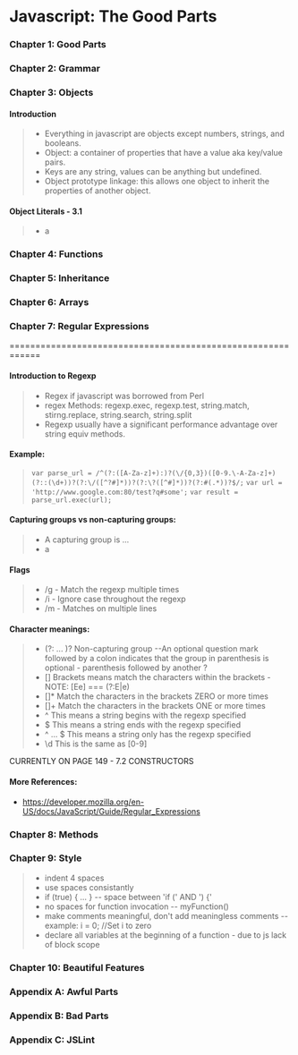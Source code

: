 # Javascript: The Good Parts

### Chapter 1: Good Parts


### Chapter 2: Grammar


### Chapter 3: Objects
#### Introduction
> - Everything in javascript are objects except numbers, strings, and booleans.
> - Object:  a container of properties that have a value aka key/value pairs.  
> - Keys are any string, values can be anything but undefined.
> - Object prototype linkage: this allows one object to inherit the properties of another object.
	
#### Object Literals - 3.1
> - a

### Chapter 4: Functions


### Chapter 5: Inheritance


### Chapter 6: Arrays


### Chapter 7: Regular Expressions
============================================================

#### Introduction to Regexp
> - Regex if javascript was borrowed from Perl
> - regex Methods: regexp.exec, regexp.test, string.match, stirng.replace, string.search, string.split
> - Regexp usually have a significant performance advantage over string equiv methods.

#### Example:
> `var parse_url = /^(?:([A-Za-z]+):)?(\/{0,3})([0-9.\-A-Za-z]+)(?::(\d+))?(?:\/([^?#]*))?(?:\?([^#]*))?(?:#(.*))?$/;`
> `var url = 'http://www.google.com:80/test?q#some';`
> `var result = parse_url.exec(url);`

#### Capturing groups vs non-capturing groups:
> - A capturing group is ...
> - a

#### Flags
> - /g - Match the regexp multiple times
> - /i - Ignore case throughout the regexp 
> - /m - Matches on multiple lines

#### Character meanings:
> - (?: ... )?  Non-capturing group --An optional question mark followed by a colon indicates that the group in parenthesis 
				is optional - parenthesis followed by another ?
> - []   Brackets means match the characters within the brackets - NOTE: [Ee] === (?:E|e)
> - []*  Match the characters in the brackets ZERO or more times
> - []+  Match the characters in the brackets ONE or more times
> - ^   This means a string begins with the regexp specified
> - $   This means a string ends with the regexp specified
> - ^ ... $  This means a string only has the regexp specified
> - \d  This is the same as [0-9]

CURRENTLY ON PAGE 149 - 7.2 CONSTRUCTORS

#### More References: 
- https://developer.mozilla.org/en-US/docs/JavaScript/Guide/Regular_Expressions

### Chapter 8: Methods


### Chapter 9: Style
> - indent 4 spaces
> - use spaces consistantly
> - if (true) { ... } -- space between 'if (' AND ') {'
> - no spaces for function invocation -- myFunction()
> - make comments meaningful, don't add meaningless comments -- example: i = 0; //Set i to zero
> - declare all variables at the beginning of a function - due to js lack of block scope

### Chapter 10: Beautiful Features


### Appendix A: Awful Parts


### Appendix B: Bad Parts


### Appendix C: JSLint
